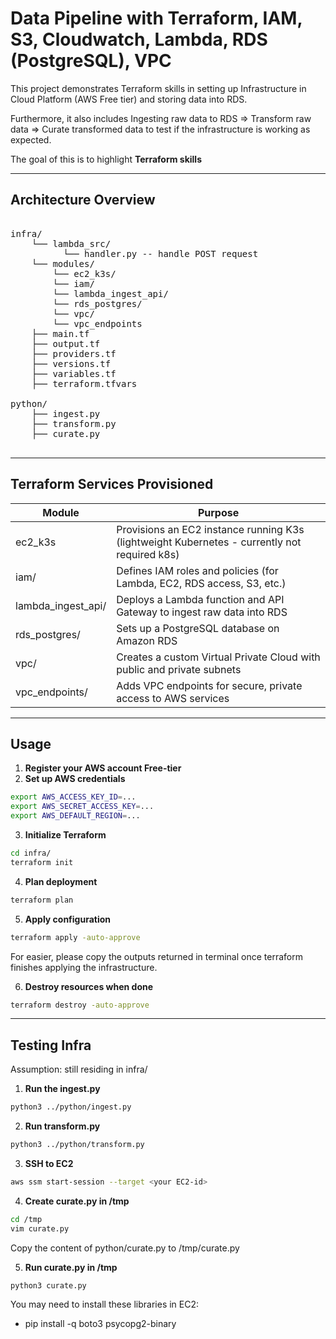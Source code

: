 # Data Pipeline with Terraform, IAM, S3, Cloudwatch, Lambda, RDS (PostgreSQL), VPC

This project demonstrates Terraform skills in setting up Infrastructure in Cloud Platform (AWS Free tier) and storing data into RDS. 

Furthermore, it also includes Ingesting raw data to RDS => Transform raw data => Curate transformed data to test if the infrastructure is working as expected. 

The goal of this is to highlight **Terraform skills**

---

## Architecture Overview

<pre lang="markdown"> 
infra/ 
    └── lambda_src/
          └── handler.py -- handle POST request 
    └── modules/
        └── ec2_k3s/
        └── iam/
        └── lambda_ingest_api/
        └── rds_postgres/
        └── vpc/
        └── vpc_endpoints
    ├── main.tf 
    ├── output.tf 
    ├── providers.tf 
    ├── versions.tf 
    ├── variables.tf 
    ├── terraform.tfvars 
 
python/
    ├── ingest.py
    ├── transform.py
    ├── curate.py
  </pre>

---

## Terraform Services Provisioned

| Module     | Purpose |
| ---      | ---       |
| ec2_k3s |    Provisions an EC2 instance running K3s (lightweight Kubernetes - currently not required k8s)      |
| iam/     |  Defines IAM roles and policies (for Lambda, EC2, RDS access, S3, etc.)       |
| lambda_ingest_api/     |  Deploys a Lambda function and API Gateway to ingest raw data into RDS       |
| rds_postgres/     |  Sets up a PostgreSQL database on Amazon RDS       |
| vpc/     |  Creates a custom Virtual Private Cloud with public and private subnets       |
| vpc_endpoints/     |  Adds VPC endpoints for secure, private access to AWS services      |

---

## Usage
1. **Register your AWS account Free-tier**
2. **Set up AWS credentials**
```bash
export AWS_ACCESS_KEY_ID=...
export AWS_SECRET_ACCESS_KEY=...
export AWS_DEFAULT_REGION=...
```

3. **Initialize Terraform**
```bash
cd infra/
terraform init
```

4. **Plan deployment**
```bash
terraform plan
```

5. **Apply configuration**
```bash
terraform apply -auto-approve
```
For easier, please copy the outputs returned in terminal once terraform finishes applying the infrastructure. 

6. **Destroy resources when done**
```bash
terraform destroy -auto-approve
```

---

## Testing Infra
Assumption: still residing in infra/
1. **Run the ingest.py**
```bash
python3 ../python/ingest.py
```
2. **Run transform.py**
```bash
python3 ../python/transform.py
```
3. **SSH to EC2**
```bash
aws ssm start-session --target <your EC2-id>
```
4. **Create curate.py in /tmp**
```bash
cd /tmp
vim curate.py
```
Copy the content of python/curate.py to /tmp/curate.py

5. **Run curate.py in /tmp**
```bash
python3 curate.py
```

You may need to install these libraries in EC2:
* pip install -q boto3 psycopg2-binary 

